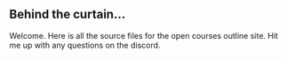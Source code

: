 ---
---

## Behind the curtain...
Welcome. Here is all the source files for the open courses outline site. Hit me up with any questions on the discord. 